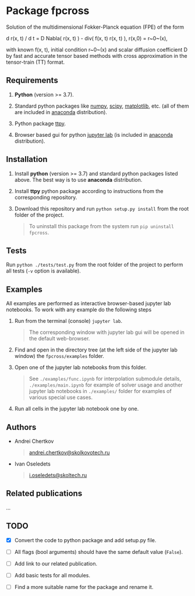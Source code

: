 # Package fpcross

Solution of the multidimensional Fokker-Planck equation (FPE) of the form

d r(x, t) / d t = D Nabla( r(x, t) ) - div( f(x, t) r(x, t) ),
r(x,0) = r~0~(x),

with known f(x, t), initial condition r~0~(x) and scalar diffusion coefficient D by fast and accurate tensor based methods with cross approximation in the tensor-train (TT) format.

## Requirements

1. **Python** (version >= 3.7).

1. Standard python packages like [numpy](https://numpy.org), [scipy](https://www.scipy.org), [matplotlib](https://matplotlib.org), etc. (all of them are included in [anaconda](https://www.anaconda.com/download/) distribution).

1. Python package [ttpy](https://github.com/oseledets/ttpy).

1. Browser based gui for python [jupyter lab](https://github.com/jupyterlab/jupyterlab) (is included in [anaconda](https://www.anaconda.com/download/) distribution).

## Installation

1. Install **python** (version >= 3.7) and standard python packages listed above. The best way is to use **anaconda** distribution.

1. Install **ttpy** python package according to instructions from the corresponding repository.

1. Download this repository and run `python setup.py install` from the root folder of the project.

    > To uninstall this package from the system run `pip uninstall fpcross`.

## Tests

Run `python ./tests/test.py` from the root folder of the project to perform all tests (`-v` option is available).

## Examples

All examples are performed as interactive browser-based jupyter lab notebooks. To work with any example do the following steps

1. Run from the terminal (console) `jupyter lab`.

    > The corresponding window with jupyter lab gui will be opened in the default web-browser.

1. Find and open in the directory tree (at the left side of the jupyter lab window) the `fpcross/examples` folder.

1. Open one of the jupyter lab notebooks from this folder.

    > See `./examples/func.ipynb` for interpolation submodule details, `./examples/main.ipynb` for example of solver usage and another jupyter lab notebooks in `./examples/` folder for examples of various special use cases.

1. Run all cells in the jupyter lab notebook one by one.

## Authors

* Andrei Chertkov

  > andrei.chertkov@skolkovotech.ru

* Ivan Oseledets

  > i.oseledets@skoltech.ru

## Related publications

...

## TODO

* [x] Convert the code to python package and add setup.py file.

* [ ] All flags (bool arguments) should have the same default value (`False`).

* [ ] Add link to our related publication.

* [ ] Add basic tests for all modules.

* [ ] Find a more suitable name for the package and rename it.
